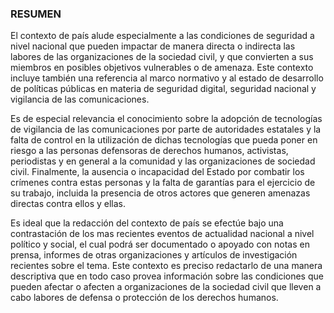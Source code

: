 ### RESUMEN
El contexto de país alude especialmente a las condiciones de seguridad a nivel nacional que pueden impactar de manera directa o indirecta las labores de las organizaciones de la sociedad civil, y que convierten a sus miembros en posibles objetivos vulnerables o de amenaza. Este contexto incluye también una referencia al marco normativo y al estado de desarrollo de políticas públicas en materia de seguridad digital, seguridad nacional y vigilancia de las comunicaciones. 

Es de especial relevancia el conocimiento sobre la adopción de tecnologías de vigilancia de las comunicaciones por parte de autoridades estatales y la falta de control en la utilización de dichas tecnologías que pueda poner en riesgo a las personas defensoras de derechos humanos, activistas, periodistas y en general a la comunidad y las organizaciones de sociedad civil. Finalmente, la ausencia o incapacidad del Estado por combatir los crímenes contra estas personas y la falta de garantías para el ejercicio de su trabajo, incluida la presencia de otros actores que generen amenazas directas contra ellos y ellas. 

Es ideal que la redacción del contexto de país se efectúe bajo una contrastación de los mas recientes eventos de actualidad nacional a nivel político y social, el cual podrá ser documentado o apoyado con notas en prensa, informes de otras organizaciones y artículos de investigación recientes sobre el tema. Este contexto es preciso redactarlo de una manera descriptiva que en todo caso provea información sobre las condiciones que pueden afectar o afecten a organizaciones de la sociedad civil que lleven a cabo labores de defensa o protección de los derechos humanos.

